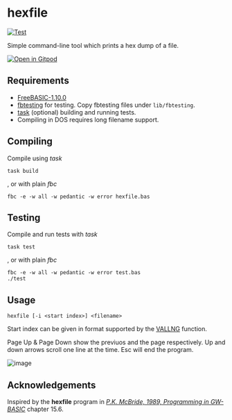 # hexfile

[![Test](https://github.com/jlaasonen/hexfile/actions/workflows/test.yml/badge.svg)](https://github.com/jlaasonen/hexfile/actions/workflows/test.yml)

Simple command-line tool which prints a hex dump of a file.

[![Open in Gitpod](https://gitpod.io/button/open-in-gitpod.svg)](https://gitpod.io/#https://github.com/jlaasonen/hexfile)

## Requirements

- [FreeBASIC-1.10.0](https://freebasic.net/)
- [fbtesting](https://github.com/jlaasonen/fbtesting) for testing. Copy fbtesting files under `lib/fbtesting`.
- [task](https://taskfile.dev/) (optional) building and running tests.
- Compiling in DOS requires long filename support.

## Compiling

Compile using _task_

```
task build
```

, or with plain _fbc_

```
fbc -e -w all -w pedantic -w error hexfile.bas 
```

## Testing

Compile and run tests with _task_

```
task test
```

, or with plain _fbc_

```
fbc -e -w all -w pedantic -w error test.bas
./test
```

## Usage

```
hexfile [-i <start index>] <filename>
```

Start index can be given in format supported by the [VALLNG](https://www.freebasic.net/wiki/KeyPgVallng) function.

Page Up & Page Down show the previuos and the page respectively. Up and down arrows scroll one line at the time.
Esc will end the program.

![image](https://github.com/jlaasonen/hexfile/assets/404469/0ddbc8a7-246b-4782-8b7b-3b73bf0421c7)

## Acknowledgements

Inspired by the **hexfile** program in *[P.K. McBride, 1989, Programming in GW-BASIC](https://archive.org/details/programmingingwb0000mcbr)* chapter 15.6.




